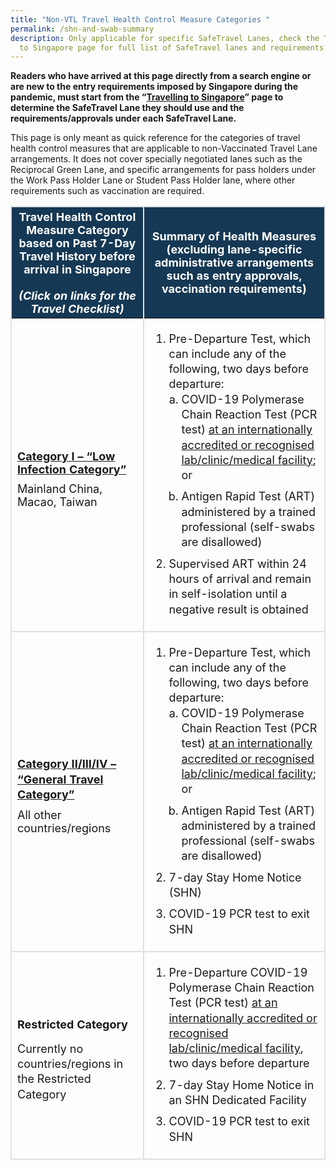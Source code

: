 ```yaml
---
title: "Non-VTL Travel Health Control Measure Categories "
permalink: /shn-and-swab-summary
description: Only applicable for specific SafeTravel Lanes, check the Travelling
  to Singapore page for full list of SafeTravel lanes and requirements
---
```

<b>Readers who have arrived at this page directly from a search engine or are new to the entry requirements imposed by Singapore during the pandemic, must start from the “<a href="/arriving/overview" target="_blank">Travelling to Singapore</a>” page to determine the SafeTravel Lane they should use and the requirements/approvals under each SafeTravel Lane.</b>

This page is only meant as quick reference for the categories of travel health control measures that are applicable to non-Vaccinated Travel Lane arrangements. It does not cover specially negotiated lanes such as the Reciprocal Green Lane, and specific arrangements for pass holders under the Work Pass Holder Lane or Student  Pass Holder lane, where other requirements such as vaccination are required.

<table>
  <thead>
    <tr>
     <th style="margin-top:0px; margin-bottom:0px; font-size:18px;border-left:2px solid #E0E0E0;border-right:2px solid #E0E0E0;border-top:2px solid #E0E0E0; background-color:#153854; color:white;"><b>Travel Health Control Measure Category based on Past 7-Day Travel History before arrival in Singapore</b><br><br><i>(Click on links for the Travel Checklist)</i></th>
	    <th style="margin-top:0px; margin-bottom:0px; font-size:18px;border-right:2px solid #E0E0E0;border-top:2px solid #E0E0E0; background-color:#153854; color:white;"><b>Summary of Health Measures (excluding lane-specific administrative arrangements such as entry approvals, vaccination requirements)</b></th>
    </tr>
  </thead>
  <tbody>
	     <tr>
      <td style="margin-top:0px; margin-bottom:0px; font-size:18px;border-bottom:2px solid #E0E0E0;border-left:2px solid #E0E0E0;border-right:2px solid #E0E0E0;"><p style="margin-top:15px; margin-bottom:0px; font-size:18px; vertical-align:middle;"><b><a href="/travel-checklist/category-1" target="_blank">Category I – “Low Infection Category”</a></b></p>
				<p style="margin-top:10px; margin-bottom:0px; font-size:18px; vertical-align:middle;">Mainland China, Macao, Taiwan</p>
</td>
      <td style="margin-top: 0px; margin-bottom:0px; font-size:18px;border-right:2px solid #E0E0E0; border-bottom:2px solid #E0E0E0;border-left:2px solid #E0E0E0;"><ol style="list-style-type:decimal; vertical-align: middle;"><li style="margin-top: 0px; margin-bottom:10px; font-size:18px; line-height: 1.35;">Pre-Departure Test, which can include any of the following, two days before departure:
				<ol style="padding-left:20px; list-style-type:lower-latin; vertical-align: middle;">
					<li style="margin-top: 0px; margin-bottom:10px; font-size:18px; line-height: 1.35;">COVID-19 Polymerase Chain Reaction Test (PCR test) <a href="https://www.moh.gov.sg/covid-19/statistics/accreditation-bodies-for-covid-19-testing" target="_blank">at an internationally accredited or recognised lab/clinic/medical facility</a>; or</li>
					<li style="margin-top: 0px; margin-bottom:10px; font-size:18px; line-height: 1.35;">Antigen Rapid Test (ART) administered by a trained professional (self-swabs are disallowed)</li>
				</ol>
				</li>
<li style="margin-top: 0px; margin-bottom:10px; font-size:18px; line-height: 1.35;">Supervised ART within 24 hours of arrival and remain in self-isolation until a negative result is obtained</li>
				</ol>
				 </td>
    </tr>
		 <tr>
      <td style="margin-top:0px; margin-bottom:0px; font-size:18px;border-bottom:2px solid #E0E0E0;border-left:2px solid #E0E0E0;border-right:2px solid #E0E0E0;"><p style="margin-top:15px; margin-bottom:0px; font-size:18px; vertical-align:middle; line-height: 1.35;"><b><a href="/travel-checklist/category-2-3-4" target="_blank">Category II/III/IV – “General Travel Category”</a></b></p>
<p style="margin-top:10px; margin-bottom:0px; font-size:18px; vertical-align:middle;">All other countries/regions</p></td>
      <td style="margin-top:0px; margin-bottom:0px; font-size:18px;border-right:2px solid #E0E0E0; border-bottom:2px solid #E0E0E0;border-left:2px solid #E0E0E0;"><ol style="list-style-type:decimal; vertical-align: middle;"><li style="margin-top: 0px; margin-bottom:10px; font-size:18px; line-height: 1.35;">Pre-Departure Test, which can include any of the following, two days before departure:
				<ol style="padding-left:20px; list-style-type:lower-latin; vertical-align: middle;">
					<li style="margin-top: 0px; margin-bottom:10px; font-size:18px; line-height: 1.35;">COVID-19 Polymerase Chain Reaction Test (PCR test) <a href="https://www.moh.gov.sg/covid-19/statistics/accreditation-bodies-for-covid-19-testing" target="_blank">at an internationally accredited or recognised lab/clinic/medical facility</a>; or</li>
					<li style="margin-top: 0px; margin-bottom:10px; font-size:18px; line-height: 1.35;">Antigen Rapid Test (ART) administered by a trained professional (self-swabs are disallowed)</li>
				</ol>
				</li>
<li style="margin-top: 0px; margin-bottom:10px; font-size:18px; line-height: 1.35;">7-day Stay Home Notice (SHN)</li>
				<li style="margin-top: 0px; margin-bottom:10px; font-size:18px; line-height: 1.35;">COVID-19 PCR test to exit SHN</li>
				</ol>
				</td>
    </tr>
		 <tr>
      <td style="margin-top:0px; margin-bottom:0px; font-size:18px;border-bottom:2px solid #E0E0E0;border-left:2px solid #E0E0E0;border-right:2px solid #E0E0E0;"><p style="margin-top:15px; margin-bottom:0px; font-size:18px; vertical-align:middle; line-height: 1.35;"><b>Restricted Category</b></p> 
<p style="margin-top:15px; margin-bottom:0px; font-size:18px; vertical-align:middle; line-height: 1.35;">Currently no countries/regions in the Restricted Category</p></td>
      <td style="margin-top:0px; margin-bottom:0px; font-size:18px;border-right:2px solid #E0E0E0; border-bottom:2px solid #E0E0E0;border-left:2px solid #E0E0E0;"><ol style="list-style-type:decimal; vertical-align: middle;"><li style="margin-top: 0px; margin-bottom:10px; font-size:18px; line-height: 1.35;">Pre-Departure COVID-19 Polymerase Chain Reaction Test (PCR test) <a href="https://www.moh.gov.sg/covid-19/statistics/accreditation-bodies-for-covid-19-testing" target="_blank">at an internationally accredited or recognised lab/clinic/medical facility</a>, two days before departure</li>
<li style="margin-top: 0px; margin-bottom:10px; font-size:18px; line-height: 1.35;">7-day Stay Home Notice in an SHN Dedicated Facility</li>
<li style="margin-top: 0px; margin-bottom:10px; font-size:18px; line-height: 1.35;">COVID-19 PCR test to exit SHN</li>
	</ol>
			 </td>
    </tr>
	</tbody>
	</table>